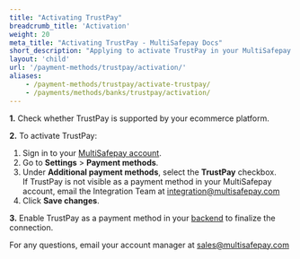 ```yaml
---
title: "Activating TrustPay"
breadcrumb_title: 'Activation'
weight: 20
meta_title: "Activating TrustPay - MultiSafepay Docs"
short_description: "Applying to activate TrustPay in your MultiSafepay account"
layout: 'child'
url: '/payment-methods/trustpay/activation/'
aliases: 
    - /payment-methods/trustpay/activate-trustpay/
    - /payments/methods/banks/trustpay/activation/
---
```


**1.** Check whether TrustPay is supported by your ecommerce platform.

**2.** To activate TrustPay:

1. Sign in to your [MultiSafepay account](https://merchant.multisafepay.com).
2. Go to **Settings** > **Payment methods**.
3. Under **Additional payment methods**, select the **TrustPay** checkbox.  
    If TrustPay is not visible as a payment method in your MultiSafepay account, email the Integration Team at <integration@multisafepay.com>
3. Click **Save changes**.  

**3.** Enable TrustPay as a payment method in your [backend](/getting-started/glossary/#backend) to finalize the connection.

For any questions, email your account manager at <sales@multisafepay.com>
